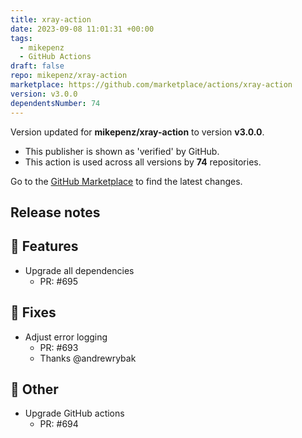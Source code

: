 ```yaml
---
title: xray-action
date: 2023-09-08 11:01:31 +00:00
tags:
  - mikepenz
  - GitHub Actions
draft: false
repo: mikepenz/xray-action
marketplace: https://github.com/marketplace/actions/xray-action
version: v3.0.0
dependentsNumber: 74
---
```



Version updated for **mikepenz/xray-action** to version **v3.0.0**.
- This publisher is shown as 'verified' by GitHub.
- This action is used across all versions by **74** repositories.

Go to the [GitHub Marketplace](https://github.com/marketplace/actions/xray-action) to find the latest changes.

## Release notes

## 🚀 Features

- Upgrade all dependencies
   - PR: #695

## 🐛 Fixes

- Adjust error logging
   - PR: #693
   - Thanks @andrewrybak

## 💬 Other

- Upgrade GitHub actions
   - PR: #694


